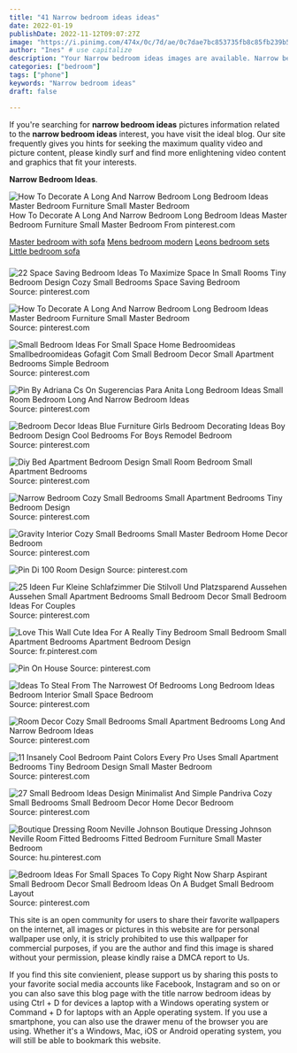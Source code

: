 ```yaml
---
title: "41 Narrow bedroom ideas ideas"
date: 2022-01-19
publishDate: 2022-11-12T09:07:27Z
image: "https://i.pinimg.com/474x/0c/7d/ae/0c7dae7bc853735fb8c85fb239b550a6.jpg"
author: "Ines" # use capitalize
description: "Your Narrow bedroom ideas images are available. Narrow bedroom ideas are a topic that is being searched for and liked by netizens now. You can Download the Narrow bedroom ideas files here. Get all royalty-free photos and vectors."
categories: ["bedroom"]
tags: ["phone"]
keywords: "Narrow bedroom ideas"
draft: false

---
```


If you're searching for **narrow bedroom ideas** pictures information related to the **narrow bedroom ideas** interest, you have visit the ideal  blog.  Our site frequently  gives you  hints  for seeking  the maximum  quality video and picture  content, please kindly surf and find more enlightening video content and graphics  that fit your interests.

**Narrow Bedroom Ideas**. 

![How To Decorate A Long And Narrow Bedroom Long Bedroom Ideas Master Bedroom Furniture Small Master Bedroom](https://i.pinimg.com/originals/bc/fd/2e/bcfd2e85b1d26ff6e9b60eb05e90f67d.jpg "How To Decorate A Long And Narrow Bedroom Long Bedroom Ideas Master Bedroom Furniture Small Master Bedroom")
How To Decorate A Long And Narrow Bedroom Long Bedroom Ideas Master Bedroom Furniture Small Master Bedroom From pinterest.com

[Master bedroom with sofa](/master-bedroom-with-sofa/)
[Mens bedroom modern](/mens-bedroom-modern/)
[Leons bedroom sets](/leons-bedroom-sets/)
[Little bedroom sofa](/little-bedroom-sofa/)



### 

 


![22 Space Saving Bedroom Ideas To Maximize Space In Small Rooms Tiny Bedroom Design Cozy Small Bedrooms Space Saving Bedroom](https://i.pinimg.com/originals/92/c7/07/92c70797282b367fd943b28c9c8d1529.jpg "22 Space Saving Bedroom Ideas To Maximize Space In Small Rooms Tiny Bedroom Design Cozy Small Bedrooms Space Saving Bedroom")
Source: pinterest.com

 

![How To Decorate A Long And Narrow Bedroom Long Bedroom Ideas Master Bedroom Furniture Small Master Bedroom](https://i.pinimg.com/originals/bc/fd/2e/bcfd2e85b1d26ff6e9b60eb05e90f67d.jpg "How To Decorate A Long And Narrow Bedroom Long Bedroom Ideas Master Bedroom Furniture Small Master Bedroom")
Source: pinterest.com

 

![Small Bedroom Ideas For Small Space Home Bedroomideas Smallbedroomideas Gofagit Com Small Bedroom Decor Small Apartment Bedrooms Simple Bedroom](https://i.pinimg.com/originals/2e/48/a4/2e48a416004d3347331691232514fa20.png "Small Bedroom Ideas For Small Space Home Bedroomideas Smallbedroomideas Gofagit Com Small Bedroom Decor Small Apartment Bedrooms Simple Bedroom")
Source: pinterest.com

 

![Pin By Adriana Cs On Sugerencias Para Anita Long Bedroom Ideas Small Room Bedroom Long And Narrow Bedroom Ideas](https://i.pinimg.com/originals/73/be/8b/73be8bb3d5608c7258c2b6e1e2d057f5.jpg "Pin By Adriana Cs On Sugerencias Para Anita Long Bedroom Ideas Small Room Bedroom Long And Narrow Bedroom Ideas")
Source: pinterest.com

 

![Bedroom Decor Ideas Blue Furniture Girls Bedroom Decorating Ideas Boy Bedroom Design Cool Bedrooms For Boys Remodel Bedroom](https://i.pinimg.com/originals/cd/97/f0/cd97f091a0bca4a99a9d9e6210c41c38.jpg "Bedroom Decor Ideas Blue Furniture Girls Bedroom Decorating Ideas Boy Bedroom Design Cool Bedrooms For Boys Remodel Bedroom")
Source: pinterest.com

 

![Diy Bed Apartment Bedroom Design Small Room Bedroom Small Apartment Bedrooms](https://i.pinimg.com/originals/e2/5f/d2/e25fd2311f15d1e82f6508765fa25c32.jpg "Diy Bed Apartment Bedroom Design Small Room Bedroom Small Apartment Bedrooms")
Source: pinterest.com

 

![Narrow Bedroom Cozy Small Bedrooms Small Apartment Bedrooms Tiny Bedroom Design](https://i.pinimg.com/originals/e8/4b/fc/e84bfcd0ed97c21b937bb743688c5373.jpg "Narrow Bedroom Cozy Small Bedrooms Small Apartment Bedrooms Tiny Bedroom Design")
Source: pinterest.com

 

![Gravity Interior Cozy Small Bedrooms Small Master Bedroom Home Decor Bedroom](https://i.pinimg.com/originals/d1/a7/3a/d1a73a9ff8e742339d06f48f5b436003.jpg "Gravity Interior Cozy Small Bedrooms Small Master Bedroom Home Decor Bedroom")
Source: pinterest.com

 

![Pin Di 100 Room Design](https://i.pinimg.com/originals/e4/89/2d/e4892dc6866a39f20717195f6ea54695.jpg "Pin Di 100 Room Design")
Source: pinterest.com

 

![25 Ideen Fur Kleine Schlafzimmer Die Stilvoll Und Platzsparend Aussehen Aussehen Small Apartment Bedrooms Small Bedroom Decor Small Bedroom Ideas For Couples](https://i.pinimg.com/736x/81/5f/65/815f656d224108922bf83af6d7b86f02.jpg "25 Ideen Fur Kleine Schlafzimmer Die Stilvoll Und Platzsparend Aussehen Aussehen Small Apartment Bedrooms Small Bedroom Decor Small Bedroom Ideas For Couples")
Source: pinterest.com

 

![Love This Wall Cute Idea For A Really Tiny Bedroom Small Bedroom Small Apartment Bedrooms Apartment Bedroom Design](https://i.pinimg.com/originals/42/f6/84/42f684055cd6d75107e72cbbde14bb26.jpg "Love This Wall Cute Idea For A Really Tiny Bedroom Small Bedroom Small Apartment Bedrooms Apartment Bedroom Design")
Source: fr.pinterest.com

 

![Pin On House](https://i.pinimg.com/474x/a0/48/91/a04891af24d793c6214cfb644d2f9522.jpg "Pin On House")
Source: pinterest.com

 

![Ideas To Steal From The Narrowest Of Bedrooms Long Bedroom Ideas Bedroom Interior Small Space Bedroom](https://i.pinimg.com/originals/a2/4b/ec/a24becc2e18b1da9d20d7e4381c30f33.jpg "Ideas To Steal From The Narrowest Of Bedrooms Long Bedroom Ideas Bedroom Interior Small Space Bedroom")
Source: pinterest.com

 

![Room Decor Cozy Small Bedrooms Small Apartment Bedrooms Long And Narrow Bedroom Ideas](https://i.pinimg.com/originals/9c/ab/b7/9cabb7e274f4866c5c7a8d9d065b95ed.jpg "Room Decor Cozy Small Bedrooms Small Apartment Bedrooms Long And Narrow Bedroom Ideas")
Source: pinterest.com

 

![11 Insanely Cool Bedroom Paint Colors Every Pro Uses Small Apartment Bedrooms Tiny Bedroom Design Small Master Bedroom](https://i.pinimg.com/originals/a0/0c/23/a00c236c8055f53c8a4030e26deeb520.jpg "11 Insanely Cool Bedroom Paint Colors Every Pro Uses Small Apartment Bedrooms Tiny Bedroom Design Small Master Bedroom")
Source: pinterest.com

 

![27 Small Bedroom Ideas Design Minimalist And Simple Pandriva Cozy Small Bedrooms Small Bedroom Decor Home Decor Bedroom](https://i.pinimg.com/564x/49/79/8a/49798abd648be4208d50479acc2cdcee.jpg "27 Small Bedroom Ideas Design Minimalist And Simple Pandriva Cozy Small Bedrooms Small Bedroom Decor Home Decor Bedroom")
Source: pinterest.com

 

![Boutique Dressing Room Neville Johnson Boutique Dressing Johnson Neville Room Fitted Bedrooms Fitted Bedroom Furniture Small Master Bedroom](https://i.pinimg.com/736x/ec/e7/55/ece755f059e1e44d627c774c245a7417.jpg "Boutique Dressing Room Neville Johnson Boutique Dressing Johnson Neville Room Fitted Bedrooms Fitted Bedroom Furniture Small Master Bedroom")
Source: hu.pinterest.com

 

![Bedroom Ideas For Small Spaces To Copy Right Now Sharp Aspirant Small Bedroom Decor Small Bedroom Ideas On A Budget Small Bedroom Layout](https://i.pinimg.com/474x/0c/7d/ae/0c7dae7bc853735fb8c85fb239b550a6.jpg "Bedroom Ideas For Small Spaces To Copy Right Now Sharp Aspirant Small Bedroom Decor Small Bedroom Ideas On A Budget Small Bedroom Layout")
Source: pinterest.com

 

This site is an open community for users to share their favorite wallpapers on the internet, all images or pictures in this website are for personal wallpaper use only, it is stricly prohibited to use this wallpaper for commercial purposes, if you are the author and find this image is shared without your permission, please kindly raise a DMCA report to Us.

If you find this site convienient, please support us by sharing this posts to your favorite social media accounts like Facebook, Instagram and so on or you can also save this blog page with the title narrow bedroom ideas by using Ctrl + D for devices a laptop with a Windows operating system or Command + D for laptops with an Apple operating system. If you use a smartphone, you can also use the drawer menu of the browser you are using. Whether it's a Windows, Mac, iOS or Android operating system, you will still be able to bookmark this website.
